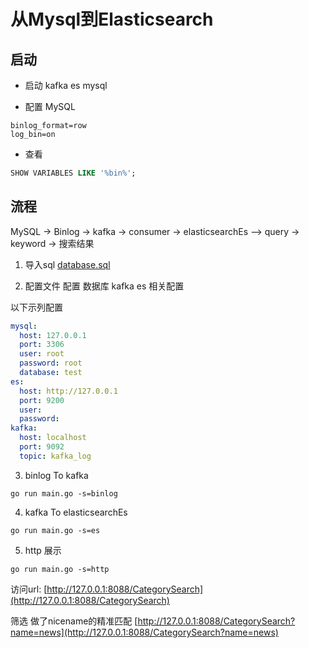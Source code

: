 # 从Mysql到Elasticsearch

## 启动 
- 启动  kafka es mysql 

- 配置 MySQL 

```shell
binlog_format=row
log_bin=on
```

- 查看
```sql
SHOW VARIABLES LIKE '%bin%';
```
## 流程

MySQL -> Binlog  -> kafka -> consumer -> elasticsearchEs —> query -> keyword -> 搜索结果

1. 导入sql [database.sql](./database.sql)

2. 配置文件 配置 数据库 kafka es 相关配置

以下示列配置

```yaml
mysql:
  host: 127.0.0.1
  port: 3306
  user: root
  password: root
  database: test
es:
  host: http://127.0.0.1
  port: 9200
  user:
  password:
kafka:
  host: localhost
  port: 9092
  topic: kafka_log
```

3. binlog To kafka

```shell
go run main.go -s=binlog
```

4. kafka To elasticsearchEs

```shell
go run main.go -s=es
```

5. http 展示

```shell
go run main.go -s=http
```

访问url:
[http://127.0.0.1:8088/CategorySearch](http://127.0.0.1:8088/CategorySearch)

筛选 做了nicename的精准匹配
[http://127.0.0.1:8088/CategorySearch?name=news](http://127.0.0.1:8088/CategorySearch?name=news)
